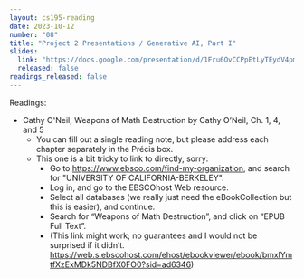 ```yaml
---
layout: cs195-reading
date: 2023-10-12
number: "08"
title: "Project 2 Presentations / Generative AI, Part I"
slides:
  link: "https://docs.google.com/presentation/d/1Fru6OvCCPpEtLyTEydV4pmm0xeF6802jcjwBolY0AAg/edit"
  released: false
readings_released: false
---
```


Readings:

- Cathy O'Neil, Weapons of Math Destruction by Cathy O’Neil, Ch. 1, 4, and 5
  - You can fill out a single reading note, but please address each chapter separately in the Précis box.
  - This one is a bit tricky to link to directly, sorry:
    - Go to <https://www.ebsco.com/find-my-organization>, and search for "UNIVERSITY OF CALIFORNIA-BERKELEY".
    - Log in, and go to the EBSCOhost Web resource.
    - Select all databases (we really just need the eBookCollection but this is easier), and continue.
    - Search for “Weapons of Math Destruction”, and click on “EPUB Full Text”.
    - (This link might work; no guarantees and I would not be surprised if it didn’t. <https://web.s.ebscohost.com/ehost/ebookviewer/ebook/bmxlYmtfXzExMDk5NDBfX0FO0?sid=ad6346>)
